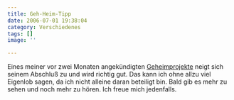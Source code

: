 ```yaml
---
title: Geh-Heim-Tipp
date: 2006-07-01 19:38:04
category: Verschiedenes
tags: []
image: ''

---
```


Eines meiner vor zwei Monaten angekündigten [Geheimprojekte](http://www.misantropolis.de/2006/05/operation-van-gogh/) neigt sich seinem Abschluß zu und wird richtig gut. Das kann ich ohne allzu viel Eigenlob sagen, da ich nicht alleine daran beteiligt bin. Bald gib es mehr zu sehen und noch mehr zu hören. Ich freue mich jedenfalls.
